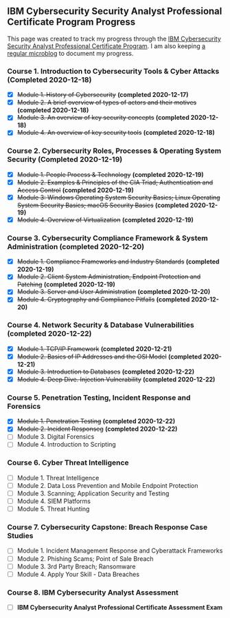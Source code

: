 IBM Cybersecurity Security Analyst Professional Certificate Program Progress
---
This page was created to track my progress through the [IBM Cybersecurity Security Analyst Professional Certificate Program](https://www.ibm.com/training/badge/aa8b45a3-df14-4874-87bc-5b8c1276407e). I am also keeping [a regular microblog](/cybersecurity-security-analyst-professional-certificate-program) to document my progress.

### Course 1. Introduction to Cybersecurity Tools & Cyber Attacks (Completed 2020-12-18) ###
- [x] ~~Module 1. History of Cybersecurity~~ **(completed 2020-12-17)**
- [x] ~~Module 2. A brief overview of types of actors and their motives~~ **(completed 2020-12-18)**
- [x] ~~Module 3. An overview of key security concepts~~ **(completed 2020-12-18)**
- [x] ~~Module 4. An overview of key security tools~~ **(completed 2020-12-18)**

### Course 2. Cybersecurity Roles, Processes & Operating System Security  (Completed 2020-12-19) ###
- [x] ~~Module 1. People Process & Technology~~ **(completed 2020-12-19)**
- [x] ~~Module 2. Examples & Principles of the CIA Triad; Authentication and Access Control~~ **(completed 2020-12-19)**
- [x] ~~Module 3: Windows Operating System Security Basics; Linux Operating System Security Basics; macOS Security Basics~~ **(completed 2020-12-19)**
- [x] ~~Module 4. Overview of Virtualization~~ **(completed 2020-12-19)**

### Course 3. Cybersecurity Compliance Framework & System Administration (completed 2020-12-20) ###
- [x] ~~Module 1. Compliance Frameworks and Industry Standards~~ **(completed 2020-12-19)**
- [x] ~~Module 2. Client System Administration, Endpoint Protection and Patching~~ **(completed 2020-12-19)**
- [x] ~~Module 3. Server and User Administration~~ **(completed 2020-12-20)**
- [x] ~~Module 4. Cryptography and Compliance Pitfalls~~ **(completed 2020-12-20)**

### Course 4. Network Security & Database Vulnerabilities (completed 2020-12-22) ###
- [x] ~~Module 1. TCP/IP Framework~~ **(completed 2020-12-21)**
- [x] ~~Module 2. Basics of IP Addresses and the OSI Model~~ **(completed 2020-12-21)**
- [x] ~~Module 3. Introduction to Databases~~ **(completed 2020-12-22)**
- [x] ~~Module 4. Deep Dive. Injection Vulnerability~~ **(completed 2020-12-22)**

### Course 5. Penetration Testing, Incident Response and Forensics ###  
- [x] ~~Module 1. Penetration Testing~~ **(completed 2020-12-22)**
- [x] ~~Module 2. Incident Responseg~~ **(completed 2020-12-22)**
- [ ] Module 3. Digital Forensics
- [ ] Module 4. Introduction to Scripting

### Course 6. Cyber Threat Intelligence ###  
- [ ] Module 1. Threat Intelligence
- [ ] Module 2. Data Loss Prevention and Mobile Endpoint Protection
- [ ] Module 3. Scanning; Application Security and Testing
- [ ] Module 4. SIEM Platforms
- [ ] Module 5. Threat Hunting

### Course 7. Cybersecurity Capstone: Breach Response Case Studies ###
- [ ] Module 1. Incident Management Response and Cyberattack Frameworks
- [ ] Module 2. Phishing Scams; Point of Sale Breach
- [ ] Module 3. 3rd Party Breach; Ransomware
- [ ] Module 4. Apply Your Skill - Data Breaches

### Course 8. IBM Cybersecurity Analyst Assessment ###
- [ ] **IBM Cybersecurity Analyst Professional Certificate Assessment Exam**
